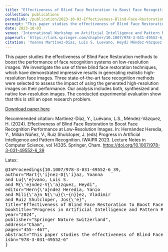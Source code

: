 ```yaml
---
title: "Effectiveness of Blind Face Restoration to Boost Face Recognition Performance at Low-Resolution Images"
collection: publications
permalink: /publication/2023-10-03-Effectiveness-Blind-Face-Restoration-FR
excerpt: "This paper studies the effectiveness of Blind Face Restoration methods to boost the performance of face recognition systems on low-resolution images. We investigate the use of three blind face restoration techniques, which have demonstrated impressive results in generating realistic high-resolution face images. Three state-of-the-art face recognition methods were selected to assess the impact of using the generated high-resolution images on their performance. Our analysis includes both, synthesized and native low-resolution images. The conducted experimental evaluation show that this is still an open research problem."
date: 2023-10-03
venue: 'International Workshop on Artificial Intelligence and Pattern Recognition'
paperurl: 'https://link.springer.com/chapter/10.1007/978-3-031-49552-6_39'
citation: 'Yoanna Martínez-Díaz, Luis S. Luevano, Heydi Méndez-Vázquez; Progress in Artificial Intelligence and Pattern Recognition. IWAIPR 2023. Lecture Notes in Computer Science, vol 14335. Springer, Cham. https://doi.org/10.1007/978-3-031-49552-6_39'
---
```

This paper studies the effectiveness of Blind Face Restoration methods to boost the performance of face recognition systems on low-resolution images. We investigate the use of three blind face restoration techniques, which have demonstrated impressive results in generating realistic high-resolution face images. Three state-of-the-art face recognition methods were selected to assess the impact of using the generated high-resolution images on their performance. Our analysis includes both, synthesized and native low-resolution images. The conducted experimental evaluation show that this is still an open research problem.

[Download paper here](https://link.springer.com/chapter/10.1007/978-3-031-49552-6_39)

Recommended citation: Martínez-Díaz, Y., Luévano, L.S., Méndez-Vázquez, H. (2024). Effectiveness of Blind Face Restoration to Boost Face Recognition Performance at Low-Resolution Images. In: Hernández Heredia, Y., Milián Núñez, V., Ruiz Shulcloper, J. (eds) Progress in Artificial Intelligence and Pattern Recognition. IWAIPR 2023. Lecture Notes in Computer Science, vol 14335. Springer, Cham. https://doi.org/10.1007/978-3-031-49552-6_39

Latex:
<pre>
@InProceedings{10.1007/978-3-031-49552-6_39,
author="Mart{\'i}nez-D{\'i}az, Yoanna
and Lu{\'e}vano, Luis S.
and M{\'e}ndez-V{\'a}zquez, Heydi",
editor="Hern{\'a}ndez Heredia, Yanio
and Mili{\'a}n N{\'u}{\~{n}}ez, Vladimir
and Ruiz Shulcloper, Jos{\'e}",
title="Effectiveness of Blind Face Restoration to Boost Face Recognition Performance at Low-Resolution Images",
booktitle="Progress in Artificial Intelligence and Pattern Recognition",
year="2024",
publisher="Springer Nature Switzerland",
address="Cham",
pages="455--467",
abstract="This paper studies the effectiveness of Blind Face Restoration methods to boost the performance of face recognition systems on low-resolution images. We investigate the use of three blind face restoration techniques, which have demonstrated impressive results in generating realistic high-resolution face images. Three state-of-the-art face recognition methods were selected to assess the impact of using the generated high-resolution images on their performance. Our analysis includes both, synthesized and native low-resolution images. The conducted experimental evaluation show that this is still an open research problem.",
isbn="978-3-031-49552-6"
}
</pre>

